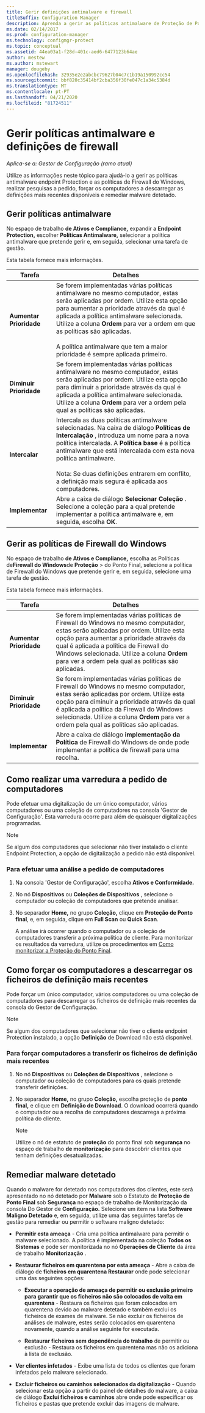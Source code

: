 ```yaml
---
title: Gerir definições antimalware e firewall
titleSuffix: Configuration Manager
description: Aprenda a gerir as políticas antimalware de Proteção de Pontofinal para as políticas de Windows Defender e Windows Firewall no Gestor de Configuração
ms.date: 02/14/2017
ms.prod: configuration-manager
ms.technology: configmgr-protect
ms.topic: conceptual
ms.assetid: 44ea03a1-f28d-401c-aed6-6477123b64ae
author: mestew
ms.author: mstewart
manager: dougeby
ms.openlocfilehash: 32935e2e2abcbc79627b04c7c1b19a150992cc54
ms.sourcegitcommit: bbf820c35414bf2cba356f30fe047c1a34c5384d
ms.translationtype: MT
ms.contentlocale: pt-PT
ms.lasthandoff: 04/21/2020
ms.locfileid: "81724511"
---
```

# <a name="manage-antimalware-policies-and-firewall-settings"></a>Gerir políticas antimalware e definições de firewall

*Aplica-se a: Gestor de Configuração (ramo atual)*

Utilize as informações neste tópico para ajudá-lo a gerir as políticas antimalware endpoint Protection e as políticas de Firewall do Windows, realizar pesquisas a pedido, forçar os computadores a descarregar as definições mais recentes disponíveis e remediar malware detetado.  


## <a name="manage-antimalware-policies"></a>Gerir políticas antimalware  
 No espaço de trabalho **de Ativos e Compliance,** expandir a **Endpoint Protection,** escolher **Políticas Antimalware,** selecionar a política antimalware que pretende gerir e, em seguida, selecionar uma tarefa de gestão.  

 Esta tabela fornece mais informações.  

|Tarefa|Detalhes|  
|----------|-------------|  
|**Aumentar Prioridade**|Se forem implementadas várias políticas antimalware no mesmo computador, estas serão aplicadas por ordem. Utilize esta opção para aumentar a prioridade através da qual é aplicada a política antimalware selecionada. Utilize a coluna **Ordem** para ver a ordem em que as políticas são aplicadas.<br /><br /> A política antimalware que tem a maior prioridade é sempre aplicada primeiro.|  
|**Diminuir Prioridade**|Se forem implementadas várias políticas antimalware no mesmo computador, estas serão aplicadas por ordem. Utilize esta opção para diminuir a prioridade através da qual é aplicada a política antimalware selecionada. Utilize a coluna **Ordem** para ver a ordem pela qual as políticas são aplicadas.|  
|**Intercalar**|Intercala as duas políticas antimalware selecionadas. Na caixa de diálogo **Políticas de Intercalação** , introduza um nome para a nova política intercalada. A **Política base** é a política antimalware que está intercalada com esta nova política antimalware.<br /><br /> Nota: Se duas definições entrarem em conflito, a definição mais segura é aplicada aos computadores.|  
|**Implementar**|Abre a caixa de diálogo **Selecionar Coleção** . Selecione a coleção para a qual pretende implementar a política antimalware e, em seguida, escolha **OK**.|  

## <a name="manage-windows-firewall-policies"></a>Gerir as políticas de Firewall do Windows  
 No espaço de trabalho **de Ativos e Compliance,** escolha as Políticas de**Firewall do Windows**de **Proteção** > do Ponto Final, selecione a política de Firewall do Windows que pretende gerir e, em seguida, selecione uma tarefa de gestão.  

 Esta tabela fornece mais informações.  

|Tarefa|Detalhes|  
|----------|-------------|  
|**Aumentar Prioridade**|Se forem implementadas várias políticas de Firewall do Windows no mesmo computador, estas serão aplicadas por ordem. Utilize esta opção para aumentar a prioridade através da qual é aplicada a política de Firewall do Windows selecionada. Utilize a coluna **Ordem** para ver a ordem pela qual as políticas são aplicadas.|  
|**Diminuir Prioridade**|Se forem implementadas várias políticas de Firewall do Windows no mesmo computador, estas serão aplicadas por ordem. Utilize esta opção para diminuir a prioridade através da qual é aplicada a política da Firewall do Windows selecionada. Utilize a coluna **Ordem** para ver a ordem pela qual as políticas são aplicadas.|  
|**Implementar**|Abre a caixa de diálogo **implementação da Política** de Firewall do Windows de onde pode implementar a política de firewall para uma recolha.|  

## <a name="how-to-perform-an-on-demand-scan-of-computers"></a>Como realizar uma varredura a pedido de computadores  
 Pode efetuar uma digitalização de um único computador, vários computadores ou uma coleção de computadores na consola 'Gestor de Configuração'. Esta varredura ocorre para além de quaisquer digitalizações programadas.

> [!NOTE]  
>  Se algum dos computadores que selecionar não tiver instalado o cliente Endpoint Protection, a opção de digitalização a pedido não está disponível.  

### <a name="to-perform-an-on-demand-scan-of-computers"></a>Para efetuar uma análise a pedido de computadores  

1. Na consola 'Gestor de Configuração', escolha **Ativos e Conformidade.**  

2. No nó **Dispositivos** ou **Coleções de Dispositivos** , selecione o computador ou coleção de computadores que pretende analisar.  

3. No separador **Home,** no grupo **Coleção,** clique em **Proteção de Ponto final**, e, em seguida, clique em **Full Scan** ou **Quick Scan**.  

   A análise irá ocorrer quando o computador ou a coleção de computadores transferir a próxima política de cliente. Para monitorizar os resultados da varredura, utilize os procedimentos em [Como monitorizar a Proteção do Ponto Final](../../protect/deploy-use/monitor-endpoint-protection.md).  

## <a name="how-to-force-computers-to-download-the-latest-definition-files"></a>Como forçar os computadores a descarregar os ficheiros de definição mais recentes  
 Pode forçar um único computador, vários computadores ou uma coleção de computadores para descarregar os ficheiros de definição mais recentes da consola do Gestor de Configuração.  

> [!NOTE]  
>  Se algum dos computadores que selecionar não tiver o cliente endpoint Protection instalado, a opção **Definição** de Download não está disponível.  

### <a name="to-force-computers-to-download-the-latest-definition-files"></a>Para forçar computadores a transferir os ficheiros de definição mais recentes  

1.  No nó **Dispositivos** ou **Coleções de Dispositivos** , selecione o computador ou coleção de computadores para os quais pretende transferir definições.  

2.  No separador **Home,** no grupo **Coleção,** escolha proteção de **ponto final,** e clique em **Definição de Download**. O download ocorrerá quando o computador ou a recolha de computadores descarrega a próxima política do cliente.  

    > [!NOTE]  
    >  Utilize o nó de estatuto de **proteção** do ponto final sob **segurança** no espaço de trabalho **de monitorização** para descobrir clientes que tenham definições desatualizadas.  

## <a name="remediate-detected-malware"></a>Remediar malware detetado  
 Quando o malware for detetado nos computadores dos clientes, este será apresentado no nó detetado por **Malware** sob o Estatuto de **Proteção de Ponto Final** sob **Segurança** no espaço de trabalho de Monitorização da consola Do Gestor de **Configuração.** Selecione um item na lista **Software Maligno Detetado** e, em seguida, utilize uma das seguintes tarefas de gestão para remediar ou permitir o software maligno detetado:  

-   **Permitir esta ameaça** - Cria uma política antimalware para permitir o malware selecionado. A política é implementada na coleção **Todos os Sistemas** e pode ser monitorizada no nó **Operações de Cliente** da área de trabalho **Monitorização** .  

-   **Restaurar ficheiros em quarentena por esta ameaça** - Abre a caixa de diálogo de **ficheiros em quarentena Restaurar** onde pode selecionar uma das seguintes opções:  

    -   **Executar a operação de ameaça de permitir ou exclusão primeiro para garantir que os ficheiros não são colocados de volta em quarentena** - Restaura os ficheiros que foram colocados em quarentena devido ao malware detetado e também exclui os ficheiros de exames de malware. Se não excluir os ficheiros de análises de malware, estes serão colocados em quarentena novamente, quando a análise seguinte for executada.  

    -   **Restaurar ficheiros sem dependência do trabalho** de permitir ou exclusão - Restaura os ficheiros em quarentena mas não os adiciona à lista de exclusão.  

-   **Ver clientes infetados** - Exibe uma lista de todos os clientes que foram infetados pelo malware selecionado.  

-   **Excluir ficheiros ou caminhos selecionados da digitalização** - Quando selecionar esta opção a partir do painel de detalhes do malware, a caixa de diálogo **Exclui ficheiros e caminhos** abre onde pode especificar os ficheiros e pastas que pretende excluir das imagens de malware.
